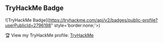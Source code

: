 ## TryHackMe Badge

![TryHackMe Badge](https://tryhackme.com/api/v2/badges/public-profile?userPublicId=2796198" style='border:none;'></iframe>)

🏆 View my TryHackMe profile: [TryHackMe](https://tryhackme.com/p/sugarpackets)
